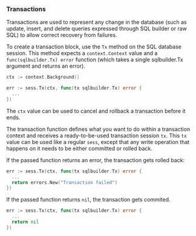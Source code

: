 ### Transactions

Transactions are used to represent any change in the database (such as update,
insert, and delete queries expressed through SQL builder or raw SQL) to allow
correct recovery from failures.

To create a transaction block, use the `Tx` method on the SQL database session.
This method expects a `context.Context` value and a `func(sqlbuilder.Tx) error`
function (which takes a single sqlbuilder.Tx argument and returns an error).

```go
ctx := context.Background()

err := sess.Tx(ctx, func(tx sqlbuilder.Tx) error {
  ...
})
```

The `ctx` value can be used to cancel and rollback a transaction before it
ends. 

The transaction function defines what you want to do within a transaction
context and receives a ready-to-be-used transaction session `tx`. This `tx`
value can be used like a regular `sess`, except that any write operation that
happens on it needs to be either committed or rolled back.

If the passed function returns an error, the transaction gets rolled back:

```go
err := sess.Tx(ctx, func(tx sqlbuilder.Tx) error {
  ...
  return errors.New("Transaction failed")
})
```

If the passed function returns `nil`, the transaction gets commited.

```go
err := sess.Tx(ctx, func(tx sqlbuilder.Tx) error {
  ...
  return nil
})
```

<!--
## More questions?

This is the end of the upper-db tutorial! if you have any more questions
feel free to ask on the #upper-db channel at...
-->
